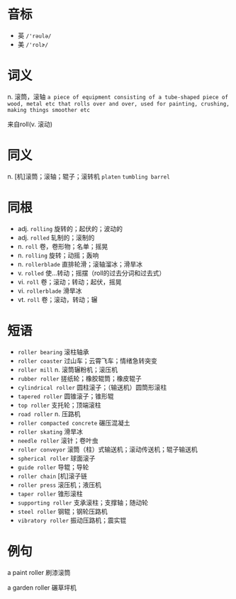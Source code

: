 # 音标

- 英 `/'rəulə/`
- 美 `/'rolɚ/`

# 词义

n. 滚筒，滚轴
`a piece of equipment consisting of a tube-shaped piece of wood, metal etc that rolls over and over, used for painting, crushing, making things smoother etc`



来自roll(v. 滚动)

# 同义

n. [机]滚筒；滚轴；辊子；滚转机
`platen` `tumbling barrel`

# 同根

- adj. `rolling` 旋转的；起伏的；波动的
- adj. `rolled` 轧制的；滚制的
- n. `roll` 卷，卷形物；名单；摇晃
- n. `rolling` 旋转；动摇；轰响
- n. `rollerblade` 直排轮滑；滚轴溜冰；滑旱冰
- v. `rolled` 使…转动；摇摆（roll的过去分词和过去式）
- vi. `roll` 卷；滚动；转动；起伏，摇晃
- vi. `rollerblade` 滑旱冰
- vt. `roll` 卷；滚动，转动；辗

# 短语

- `roller bearing` 滚柱轴承
- `roller coaster` 过山车；云霄飞车；情绪急转突变
- `roller mill` n. 滚筒辗粉机；滚压机
- `rubber roller` 搓纸轮；橡胶辊筒；橡皮辊子
- `cylindrical roller` 圆柱滚子；（输送机）圆筒形滚柱
- `tapered roller` 圆锥滚子；锥形辊
- `top roller` 支托轮；顶端滚柱
- `road roller` n. 压路机
- `roller compacted concrete` 碾压混凝土
- `roller skating` 滑旱冰
- `needle roller` 滚针；卷叶虫
- `roller conveyor` 滚筒（柱）式输送机；滚动传送机；辊子输送机
- `spherical roller` 球面滚子
- `guide roller` 导辊；导轮
- `roller chain` [机]滚子链
- `roller press` 滚压机；液压机
- `taper roller` 锥形滚柱
- `supporting roller` 支承滚柱；支撑轴；随动轮
- `steel roller` 钢辊；钢轮压路机
- `vibratory roller` 振动压路机；震实锟

# 例句

a paint roller
刷漆滚筒

a garden roller
碾草坪机


